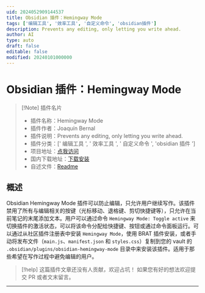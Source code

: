 ```yaml
---
uid: 2024052909144537
title: Obsidian 插件：Hemingway Mode
tags: ['编辑工具', '效率工具', '自定义命令', 'obsidian插件']
description: Prevents any editing, only letting you write ahead.
author: AI
type: auto
draft: false
editable: false
modified: 20240101000000
---
```


# Obsidian 插件：Hemingway Mode

> [!Note] 插件名片
> - 插件名称：Hemingway Mode
> - 插件作者：Joaquín Bernal
> - 插件说明：Prevents any editing, only letting you write ahead.
> - 插件分类：[' 编辑工具 ', ' 效率工具 ', ' 自定义命令 ', 'obsidian 插件 ']
> - 项目地址：[点我访问](https://github.com/jobedom/obsidian-hemingway-mode)
> - 国内下载地址：[下载安装](https://pkmer.cn/products/plugin/pluginMarket/?hemingway-mode)
> - 自述文件：[Readme](https://ghproxy.net/https://raw.githubusercontent.com/jobedom/obsidian-hemingway-mode/main/README.md)

## 概述

Obsidian Hemingway Mode 插件可以防止编辑，只允许用户继续写作。该插件禁用了所有与编辑相关的按键（光标移动、退格键、剪切快捷键等），只允许在当前笔记的末尾添加文本。用户可以通过命令 `Hemingway Mode: Toggle active` 来切换插件的激活状态，可以将该命令分配给快捷键、按钮或通过命令面板运行。可以通过从社区插件注册表中安装 `Hemingway Mode`，使用 BRAT 插件安装，或者手动将发布文件（`main.js`、`manifest.json` 和 `styles.css`）复制到您的 vault 的 `.obsidian/plugins/obsidian-hemingway-mode` 目录中来安装该插件。适用于那些希望在写作过程中避免编辑的用户。

> [!help]
> 这篇插件文章还没有人贡献，欢迎占坑！
> 如果您有好的想法欢迎提交 PR 或者文末留言。

---



